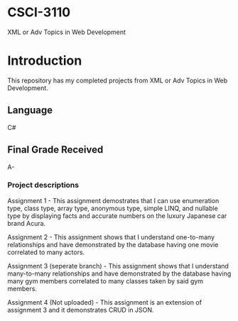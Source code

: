 # CSCI-3110
XML or Adv Topics in Web Development

# Introduction
  This repository has my completed projects from XML or Adv Topics in Web Development.
  
## Language
  C#
  
## Final Grade Received
  A-

### Project descriptions
Assignment 1 - This assignment demostrates that I can use enumeration type, class type, array type, anonymous type, simple LINQ, and nullable type by displaying facts and accurate numbers on the luxury Japanese car brand Acura.

Assignment 2 - This assignment shows that I understand one-to-many relationships and have demonstrated by the database having one movie correlated to many actors.

Assignment 3 (seperate branch) - This assignment shows that I understand many-to-many relationships and have demonstrated by the database having many gym members correlated to many classes taken by said gym members.

Assignment 4 (Not uploaded) - This assignment is an extension of assignment 3 and it demonstrates CRUD in JSON.
